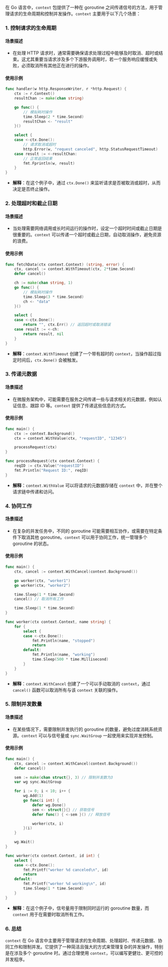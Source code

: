 在 Go 语言中，`context` 包提供了一种在 goroutine 之间传递信号的方法，用于管理请求的生命周期和控制并发操作。`context` 主要用于以下几个场景：

### 1. **控制请求的生命周期**

#### **场景描述**
- 在处理 HTTP 请求时，通常需要确保请求处理过程中能够及时取消、超时或结束。这尤其重要当请求涉及多个下游服务调用时，若一个服务响应缓慢或失败，必须取消所有其他正在进行的操作。

#### **使用示例**
```go
func handler(w http.ResponseWriter, r *http.Request) {
    ctx := r.Context()
    resultChan := make(chan string)

    go func() {
        // 模拟耗时操作
        time.Sleep(2 * time.Second)
        resultChan <- "result"
    }()

    select {
    case <-ctx.Done():
        // 请求取消或超时
        http.Error(w, "request canceled", http.StatusRequestTimeout)
    case result := <-resultChan:
        // 正常返回结果
        fmt.Fprintln(w, result)
    }
}
```
- **解释**：在这个例子中，通过 `ctx.Done()` 来监听请求是否被取消或超时，从而决定是否终止操作。

### 2. **处理超时和截止日期**

#### **场景描述**
- 当处理需要网络调用或长时间运行的操作时，设定一个超时时间或截止日期是很重要的。`context` 可以传递一个超时或截止日期，自动取消操作，避免资源的浪费。

#### **使用示例**
```go
func fetchData(ctx context.Context) (string, error) {
    ctx, cancel := context.WithTimeout(ctx, 2*time.Second)
    defer cancel()

    ch := make(chan string, 1)
    go func() {
        // 模拟耗时操作
        time.Sleep(3 * time.Second)
        ch <- "data"
    }()

    select {
    case <-ctx.Done():
        return "", ctx.Err() // 返回超时或取消错误
    case result := <-ch:
        return result, nil
    }
}
```
- **解释**：`context.WithTimeout` 创建了一个带有超时的 `context`，当操作超过指定时间后，`ctx.Done()` 会被触发。

### 3. **传递元数据**

#### **场景描述**
- 在微服务架构中，可能需要在服务之间传递一些与请求相关的元数据，例如认证信息、跟踪 ID 等。`context` 提供了传递这些信息的方式。

#### **使用示例**
```go
func main() {
    ctx := context.Background()
    ctx = context.WithValue(ctx, "requestID", "12345")

    processRequest(ctx)
}

func processRequest(ctx context.Context) {
    reqID := ctx.Value("requestID")
    fmt.Println("Request ID:", reqID)
}
```
- **解释**：`context.WithValue` 可以将请求的元数据存储在 `context` 中，并在整个请求链中传递和访问。

### 4. **协同工作**

#### **场景描述**
- 在复杂的并发任务中，不同的 goroutine 可能需要相互协作，或需要在特定条件下取消其他 goroutine。`context` 可以用于协同工作，统一管理多个 goroutine 的状态。

#### **使用示例**
```go
func main() {
    ctx, cancel := context.WithCancel(context.Background())

    go worker(ctx, "worker1")
    go worker(ctx, "worker2")

    time.Sleep(1 * time.Second)
    cancel() // 取消所有工作

    time.Sleep(1 * time.Second)
}

func worker(ctx context.Context, name string) {
    for {
        select {
        case <-ctx.Done():
            fmt.Println(name, "stopped")
            return
        default:
            fmt.Println(name, "working")
            time.Sleep(500 * time.Millisecond)
        }
    }
}
```
- **解释**：`context.WithCancel` 创建了一个可以手动取消的 `context`，通过 `cancel()` 函数可以取消所有与该 `context` 关联的操作。

### 5. **限制并发数量**

#### **场景描述**
- 在某些情况下，需要限制并发执行的 goroutine 的数量，避免过度消耗系统资源。`context` 可以与信号量或 `sync.WaitGroup` 一起使用来实现并发控制。

#### **使用示例**
```go
func main() {
    ctx, cancel := context.WithCancel(context.Background())
    defer cancel()

    sem := make(chan struct{}, 3) // 限制并发数为3
    var wg sync.WaitGroup

    for i := 0; i < 10; i++ {
        wg.Add(1)
        go func(i int) {
            defer wg.Done()
            sem <- struct{}{} // 获取信号
            defer func() { <-sem }() // 释放信号

            worker(ctx, i)
        }(i)
    }

    wg.Wait()
}

func worker(ctx context.Context, id int) {
    select {
    case <-ctx.Done():
        fmt.Printf("worker %d canceled\n", id)
        return
    default:
        fmt.Printf("worker %d working\n", id)
        time.Sleep(1 * time.Second)
    }
}
```
- **解释**：在这个例子中，信号量用于限制同时运行的 goroutine 数量，而 `context` 用于在需要时取消所有工作。

### 6. **总结**

`context` 在 Go 语言中主要用于管理请求的生命周期、处理超时、传递元数据、协同工作和限制并发。它提供了一种简洁且强大的方式来管理复杂的并发操作，特别是在涉及多个 goroutine 时。通过合理使用 `context`，可以编写更健壮、更可控的并发程序。